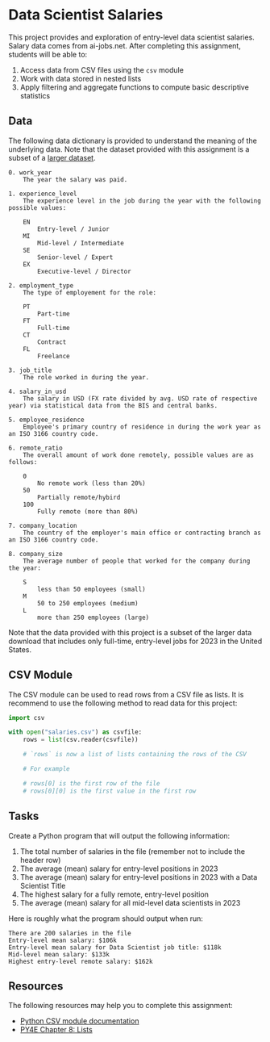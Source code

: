 Data Scientist Salaries
=======================

This project provides and exploration of entry-level data scientist salaries. Salary data comes from ai-jobs.net. After completing this assignment, students will be able to:

1. Access data from CSV files using the `csv` module
2. Work with data stored in nested lists
3. Apply filtering and aggregate functions to compute basic descriptive statistics

Data
----

The following data dictionary is provided to understand the meaning of the underlying data. Note that the dataset provided with this assignment is a subset of a [larger dataset](https://ai-jobs.net/salaries/download/).

```
0. work_year
    The year the salary was paid.

1. experience_level
    The experience level in the job during the year with the following possible values:

    EN
        Entry-level / Junior
    MI
        Mid-level / Intermediate
    SE
        Senior-level / Expert
    EX
        Executive-level / Director

2. employment_type
    The type of employement for the role:

    PT
        Part-time
    FT
        Full-time
    CT
        Contract
    FL
        Freelance

3. job_title
    The role worked in during the year.

4. salary_in_usd
    The salary in USD (FX rate divided by avg. USD rate of respective year) via statistical data from the BIS and central banks.

5. employee_residence
    Employee's primary country of residence in during the work year as an ISO 3166 country code.

6. remote_ratio
    The overall amount of work done remotely, possible values are as follows:

    0
        No remote work (less than 20%)
    50
        Partially remote/hybird
    100
        Fully remote (more than 80%) 

7. company_location
    The country of the employer's main office or contracting branch as an ISO 3166 country code.

8. company_size
    The average number of people that worked for the company during the year:

    S
        less than 50 employees (small)
    M
        50 to 250 employees (medium)
    L
        more than 250 employees (large) 
```

Note that the data provided with this project is a subset of the larger data download that includes only full-time, entry-level jobs for 2023 in the United States.

CSV Module
----------

The CSV module can be used to read rows from a CSV file as lists. It is recommend to use the following method to read data for this project:

```python
import csv

with open("salaries.csv") as csvfile:
    rows = list(csv.reader(csvfile))

    # `rows` is now a list of lists containing the rows of the CSV

    # For example

    # rows[0] is the first row of the file
    # rows[0][0] is the first value in the first row
```

Tasks
-----

Create a Python program that will output the following information:

1. The total number of salaries in the file (remember not to include the header row)
2. The average (mean) salary for entry-level positions in 2023
3. The average (mean) salary for entry-level positions in 2023 with a Data Scientist Title
4. The highest salary for a fully remote, entry-level position
5. The average (mean) salary for all mid-level data scientists in 2023

Here is roughly what the program should output when run:

```
There are 200 salaries in the file
Entry-level mean salary: $106k
Entry-level mean salary for Data Scientist job title: $118k
Mid-level mean salary: $133k
Highest entry-level remote salary: $162k
```

Resources
---------

The following resources may help you to complete this assignment:

- [Python CSV module documentation](https://docs.python.org/3/library/csv.html)
- [PY4E Chapter 8: Lists](https://www.py4e.com/html3/08-lists)
